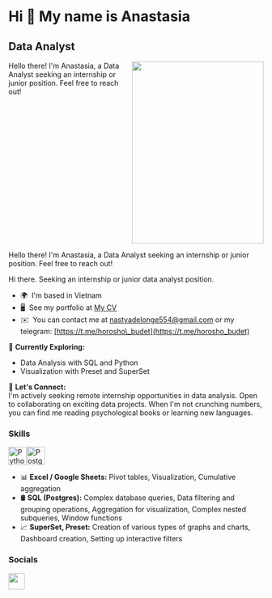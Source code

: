 # Hi 👋 My name is Anastasia

## Data Analyst

<div style="display: flex;">
    <div style="flex: 1;">
        Hello there! I'm Anastasia, a Data Analyst seeking an internship or junior position. Feel free to reach out!
    </div>
    <div style="flex: 1; text-align: right;">
        <img src="https://user-images.githubusercontent.com/74038190/212750155-3ceddfbd-19d3-40a3-87af-8d329c8323c4.gif" width="260" height="360">
    </div>
</div>


Hello there! I'm Anastasia, a Data Analyst seeking an internship or junior position. Feel free to reach out!


Hi there. Seeking an internship or junior data analyst position.

* 🌍  I'm based in Vietnam
* 🖥️  See my portfolio at [My CV](http://cv.hexlet.io/resumes/4087 )
* ✉️  You can contact me at [nastyadelonge554@gmail.com](mailto:nastyadelonge554@gmail.com) or my telegram: [https://t.me/horosho\_budet](https://t.me/horosho_budet)



🔭 **Currently Exploring:**  
- Data Analysis with SQL and Python  
- Visualization with Preset and SuperSet

🤝 **Let's Connect:**  
I'm actively seeking remote internship opportunities in data analysis. Open to collaborating on exciting data projects. When I'm not crunching numbers, you can find me reading psychological books or learning new languages.


### Skills

<p align="left">
<a href="https://www.python.org/" target="_blank" rel="noreferrer"><img src="https://raw.githubusercontent.com/danielcranney/readme-generator/main/public/icons/skills/python-colored.svg" width="36" height="36" alt="Python" /></a><a href="https://www.postgresql.org/" target="_blank" rel="noreferrer"><img src="https://raw.githubusercontent.com/danielcranney/readme-generator/main/public/icons/skills/postgresql-colored.svg" width="36" height="36" alt="PostgreSQL" /></a>
</p>
  
- 📊 **Excel / Google Sheets:** Pivot tables, Visualization, Cumulative aggregation  
- 🛢️ **SQL (Postgres):** Complex database queries, Data filtering and grouping operations, Aggregation for visualization, Complex nested subqueries, Window functions  
- 📈 **SuperSet, Preset:** Creation of various types of graphs and charts, Dashboard creation, Setting up interactive filters  


### Socials

<p align="left"> <a href="https://www.github.com/AnastasiaSep" target="_blank" rel="noreferrer"> <picture> <source media="(prefers-color-scheme: dark)" srcset="https://raw.githubusercontent.com/danielcranney/readme-generator/main/public/icons/socials/github-dark.svg" /> <source media="(prefers-color-scheme: light)" srcset="https://raw.githubusercontent.com/danielcranney/readme-generator/main/public/icons/socials/github.svg" /> <img src="https://raw.githubusercontent.com/danielcranney/readme-generator/main/public/icons/socials/github.svg" width="32" height="32" /> </picture> </a></p>
